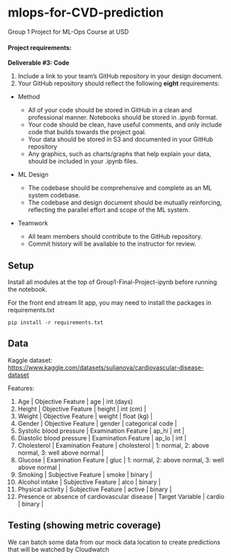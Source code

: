 # mlops-for-CVD-prediction

Group 1 Project for ML-Ops Course at USD

#### Project requirements:

**Deliverable #3: Code**

1. Include a link to your team’s GitHub repository in your design document.
2. Your GitHub repository should reflect the following **eight** requirements:

* Method

  * All of your code should be stored in GitHub in a clean and professional manner. Notebooks should be stored in .ipynb format.
  * Your code should be clean, have useful comments, and only include code that builds towards the project goal.
  * Your data should be stored in S3 and documented in your GitHub repository
  * Any graphics, such as charts/graphs that help explain your data, should be included in your .ipynb files.
* ML Design

  * The codebase should be comprehensive and complete as an ML system codebase.
  * The codebase and design document should be mutually reinforcing, reflecting the parallel effort and scope of the ML system.
* Teamwork

  * All team members should contribute to the GitHub repository.
  * Commit history will be available to the instructor for review.

## Setup

Install all modules at the top of Group1-Final-Project-ipynb before running the notebook.

For the front end stream lit app, you may need to install the packages in requirements.txt

```
pip install -r requirements.txt
```

## Data

Kaggle dataset: https://www.kaggle.com/datasets/sulianova/cardiovascular-disease-dataset

Features:

1. Age | Objective Feature | age | int (days)
2. Height | Objective Feature | height | int (cm) |
3. Weight | Objective Feature | weight | float (kg) |
4. Gender | Objective Feature | gender | categorical code |
5. Systolic blood pressure | Examination Feature | ap_hi | int |
6. Diastolic blood pressure | Examination Feature | ap_lo | int |
7. Cholesterol | Examination Feature | cholesterol | 1: normal, 2: above normal, 3: well above normal |
8. Glucose | Examination Feature | gluc | 1: normal, 2: above normal, 3: well above normal |
9. Smoking | Subjective Feature | smoke | binary |
10. Alcohol intake | Subjective Feature | alco | binary |
11. Physical activity | Subjective Feature | active | binary |
12. Presence or absence of cardiovascular disease | Target Variable | cardio | binary |

## Testing (showing metric coverage)

We can batch some data from our mock data location to create predictions that will be watched by Cloudwatch
